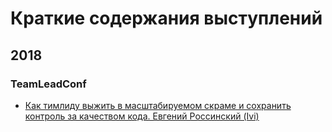 # Краткие содержания выступлений

## 2018
### TeamLeadConf
- [Как тимлиду выжить в масштабируемом скраме и сохранить контроль за качеством кода. Евгений Россинский (Ivi)](2018/TeamLeadConf/%D0%9A%D0%B0%D0%BA%20%D1%82%D0%B8%D0%BC%D0%BB%D0%B8%D0%B4%D1%83%20%D0%B2%D1%8B%D0%B6%D0%B8%D1%82%D1%8C%20%D0%B2%20%D0%BC%D0%B0%D1%81%D1%88%D1%82%D0%B0%D0%B1%D0%B8%D1%80%D1%83%D0%B5%D0%BC%D0%BE%D0%BC%20%D1%81%D0%BA%D1%80%D0%B0%D0%BC%D0%B5%20%D0%B8%20%D1%81%D0%BE%D1%85%D1%80%D0%B0%D0%BD%D0%B8%D1%82%D1%8C%20%D0%BA%D0%BE%D0%BD%D1%82%D1%80%D0%BE%D0%BB%D1%8C%20%D0%B7%D0%B0%20%D0%BA%D0%B0%D1%87%D0%B5%D1%81%D1%82%D0%B2%D0%BE%D0%BC%20%D0%BA%D0%BE%D0%B4%D0%B0.%20%D0%95%D0%B2%D0%B3%D0%B5%D0%BD%D0%B8%D0%B9%20%D0%A0%D0%BE%D1%81%D1%81%D0%B8%D0%BD%D1%81%D0%BA%D0%B8%D0%B9%20(Ivi).md)
